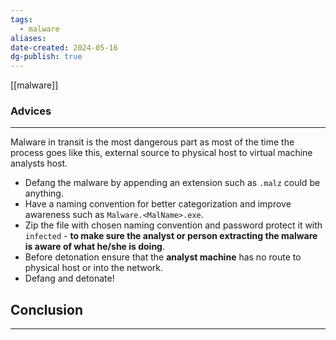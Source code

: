 ```yaml
---
tags:
  - malware
aliases: 
date-created: 2024-05-16
dg-publish: true
---
```

[[malware]]  
### Advices
---
Malware in transit is the most dangerous part as most of the time the process goes like this, external source to physical host to virtual machine analysts host.

- Defang the malware by appending an extension such as `.malz` could be anything.
- Have a naming convention for better categorization and improve awareness such as `Malware.<MalName>.exe`.
- Zip the file with chosen naming convention and password protect it with `infected` - **to make sure the analyst or person extracting the malware is aware of what he/she is doing**.
- Before detonation ensure that the **analyst machine** has no route to physical host or into the network.
- Defang and detonate!
## Conclusion 
---


